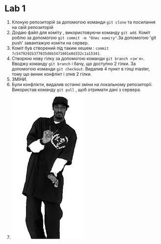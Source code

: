 # Lab 1
1. Клоную репозиторій за допомогою команди `git clone` та посилання на свій репозиторій
2. Додаю файл для коміту , використовуючи команду `git add`. Коміт роблю за допомогою `git commit -m "Опис коміту"`.За допомогою 'git push' завантажую коміти на сервер.
3. Коміт був створений під таким хешем : `commit 7c5479292b377835d6b3471601e0d332c1a15341`.
4. Створюю нову гілку за допомогою команди `git branch <ім'я>`. Вводжу команду `git branch` і бачу, що доступно 2 гілки. За допомогою команди `git checkout`. Видалив 4 пункт в гілці master, тому що виник конфлікт і злив 2 гілки.
5. ЗМІНИ.
6. Були конфлікти, видалив останні зміни на локальному репозиторії. Використав команду `git pull` , щоб отримати дані з сервера.
7. ![alt text](https://github.com/yuriybobyk/ik-31-bobyk/blob/master/Lab1/gifka.gif "Logo Title Text 1")










